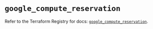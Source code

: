 # `google_compute_reservation`

Refer to the Terraform Registry for docs: [`google_compute_reservation`](https://registry.terraform.io/providers/hashicorp/google-beta/5.42.0/docs/resources/google_compute_reservation).
